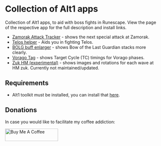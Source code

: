 # Collection of Alt1 apps

Collection of Alt1 apps, to aid with boss fights in Runescape.
View the page of the respective app for the full description and install links.
- [Zamorak Attack Tracker](zamorak) - shows the next special attack at Zamorak.
- [Telos helper](telos) - Aids you in fighting Telos.
- [BOLG buff enlarger](bolg) - shows Bow of the Last Guardian stacks more clearly.
- [Vorago Tag](voragoTag) - shows Target Cycle (TC) timings for Vorago phases.
- [Zuk HM (experimental)](zukhm) - shows images and rotations for each wave at HM zuk. Currently not maintained/updated.

## Requirements
- Alt1 toolkit must be installed, you can install that [here](https://runeapps.org/alt1).

## Donations
In case you would like to facilitate my coffee addiction:

<a href="https://www.buymeacoffee.com/DaStewieRS" target="_blank"><img src="https://cdn.buymeacoffee.com/buttons/default-orange.png" alt="Buy Me A Coffee" height="41" width="174"></a>
